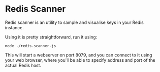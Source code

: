 Redis Scanner
=====================

Redis scanner is an utility to sample and visualise keys in your Redis instance.

Using it is pretty straightforward, run it using:

`node ./redis-scanner.js`

This will start a webserver on port 8079, and you can connect to it using
your web browser, where you'll be able to specify address and port of the actual
Redis host.
